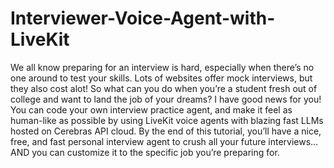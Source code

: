# Interviewer-Voice-Agent-with-LiveKit

We all know preparing for an interview is hard, especially when there’s no one around to test your skills. Lots of websites offer mock interviews, but they also cost alot! So what can you do when you’re a student fresh out of college and want to land the job of your dreams?
I have good news for you! You can code your own interview practice agent, and make it feel as human-like as possible by using LiveKit voice agents with blazing fast LLMs hosted on Cerebras API cloud. By the end of this tutorial, you’ll have a nice, free, and fast personal interview agent to crush all your future interviews…AND you can customize it to the specific job you’re preparing for.
